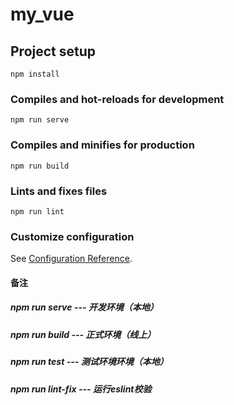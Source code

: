 # my_vue

## Project setup
```
npm install
```

### Compiles and hot-reloads for development
```
npm run serve
```

### Compiles and minifies for production
```
npm run build
```

### Lints and fixes files
```
npm run lint
```

### Customize configuration
See [Configuration Reference](https://cli.vuejs.org/config/).




#### 备注
##### npm run serve --- 开发环境（本地）
##### npm run build --- 正式环境（线上）
##### npm run test ---  测试环境环境（本地）



##### npm run lint-fix --- 运行eslint校验

